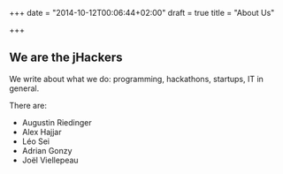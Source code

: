 +++
date = "2014-10-12T00:06:44+02:00"
draft = true
title = "About Us"

+++

## We are the jHackers

We write about what we do: programming, hackathons, startups, IT in general.

There are:

- Augustin Riedinger
- Alex Hajjar
- Léo Sei
- Adrian Gonzy 
- Joël Viellepeau
